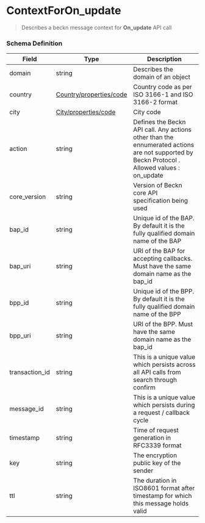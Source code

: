 ContextForOn_update
=======

>Describes a beckn message context for **On_update** API call

### Schema Definition


|**Field**|**Type**|**Description**|
|---------|--------|---------------|
|domain|string|Describes the domain of an object|
|country|[Country/properties/code](/Core/01_Transaction%20Layer%20Specification/Latest/Schema%20Reference/country)|Country code as per ISO 3166-1 and ISO 3166-2 format
|city|[City/properties/code](/Core/01_Transaction%20Layer%20Specification/Latest/Schema%20Reference/city)|City code
|action|string|Defines the Beckn API call. Any actions other than the ennumerated actions are not supported by Beckn Protocol . Allowed values : on_update
|core_version|string|Version of Beckn core API specification being used
|bap_id|string|Unique id of the BAP. By default it is the fully qualified domain name of the BAP
bap_uri|string|URI of the BAP for accepting callbacks. Must have the same domain name as the bap_id
|bpp_id|string|Unique id of the BPP. By default it is the fully qualified domain name of the BPP
|bpp_uri|string|URI of the BPP. Must have the same domain name as the bap_id
|transaction_id|string|This is a unique value which persists across all API calls from search through confirm
|message_id|string|This is a unique value which persists during a request / callback cycle
|timestamp|string|Time of request generation in RFC3339 format
|key|string|The encryption public key of the sender
|ttl|string|The duration in ISO8601 format after timestamp for which this message holds valid